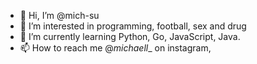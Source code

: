 - 👋 Hi, I’m @mich-su
- 👀 I’m interested in programming, football, sex and drug
- 🌱 I’m currently learning Python, Go, JavaScript, Java.
- 📫 How to reach me @_michaell__ on instagram, 

